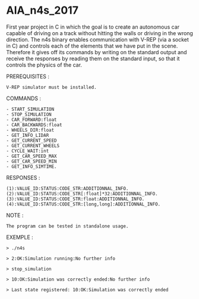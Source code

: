 # AIA_n4s_2017
First year project in C in which the goal is to create an autonomous car capable of driving on a track without hitting the walls or driving in the wrong direction.
The n4s binary enables communication with V-REP (via a socket in C) and controls each of the elements that we have put in the scene.
Therefore it gives off its commands by writing on the standard output and receive the responses by reading them on the standard input, so that it controls the physics of the car.

PREREQUISITES :

    V-REP simulator must be installed.

COMMANDS :
    
    - START_SIMULATION
    - STOP_SIMULATION
    - CAR_FORWARD:float
    - CAR_BACKWARDS:float
    - WHEELS_DIR:float
    - GET_INFO_LIDAR
    - GET_CURRENT_SPEED
    - GET_CURRENT_WHEELS
    - CYCLE_WAIT:int
    - GET_CAR_SPEED_MAX
    - GET_CAR_SPEED_MIN
    - GET_INFO_SIMTIME.

RESPONSES :
     
    (1):VALUE_ID:STATUS:CODE_STR:ADDITIONNAL_INFO.
    (2):VALUE_ID:STATUS:CODE_STR[:float]*32:ADDITIONNAL_INFO.
    (3):VALUE_ID:STATUS:CODE_STR:float:ADDITIONNAL_INFO.
    (4):VALUE_ID:STATUS:CODE_STR:[long,long]:ADDITIONNAL_INFO.

NOTE :
    
    The program can be tested in standalone usage.

EXEMPLE :
        
    > ./n4s

    > 2:OK:Simulation running:No further info

    > stop_simulation

    > 10:OK:Simulation was correctly ended:No further info

    > Last state registered: 10:OK:Simulation was correctly ended


